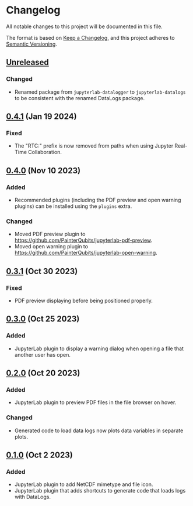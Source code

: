 # Changelog

All notable changes to this project will be documented in this file.

The format is based on [Keep a Changelog](https://keepachangelog.com/en/1.1.0/), and this
project adheres to [Semantic Versioning](https://semver.org/spec/v2.0.0.html).

## [Unreleased]

### Changed

- Renamed package from `jupyterlab-datalogger` to `jupyterlab-datalogs` to be consistent
  with the renamed DataLogs package.

## [0.4.1] (Jan 19 2024)

### Fixed

- The "RTC:" prefix is now removed from paths when using Jupyter Real-Time Collaboration.

## [0.4.0] (Nov 10 2023)

### Added

- Recommended plugins (including the PDF preview and open warning plugins) can be
  installed using the `plugins` extra.

### Changed

- Moved PDF preview plugin to https://github.com/PainterQubits/jupyterlab-pdf-preview.
- Moved open warning plugin to https://github.com/PainterQubits/jupyterlab-open-warning.

## [0.3.1] (Oct 30 2023)

### Fixed

- PDF preview displaying before being positioned properly.

## [0.3.0] (Oct 25 2023)

### Added

- JupyterLab plugin to display a warning dialog when opening a file that another user has
  open.

## [0.2.0] (Oct 20 2023)

### Added

- JupyterLab plugin to preview PDF files in the file browser on hover.

### Changed

- Generated code to load data logs now plots data variables in separate plots.

## [0.1.0] (Oct 2 2023)

### Added

- JupyterLab plugin to add NetCDF mimetype and file icon.
- JupyterLab plugin that adds shortcuts to generate code that loads logs with DataLogs.

[unreleased]: https://github.com/PainterQubits/jupyterlab-datalogs/compare/v0.4.1...main
[0.4.1]: https://github.com/PainterQubits/jupyterlab-datalogs/releases/tag/v0.4.1
[0.4.0]: https://github.com/PainterQubits/jupyterlab-datalogs/releases/tag/v0.4.0
[0.3.1]: https://github.com/PainterQubits/jupyterlab-datalogs/releases/tag/v0.3.1
[0.3.0]: https://github.com/PainterQubits/jupyterlab-datalogs/releases/tag/v0.3.0
[0.2.0]: https://github.com/PainterQubits/jupyterlab-datalogs/releases/tag/v0.2.0
[0.1.0]: https://github.com/PainterQubits/jupyterlab-datalogs/releases/tag/v0.1.0
